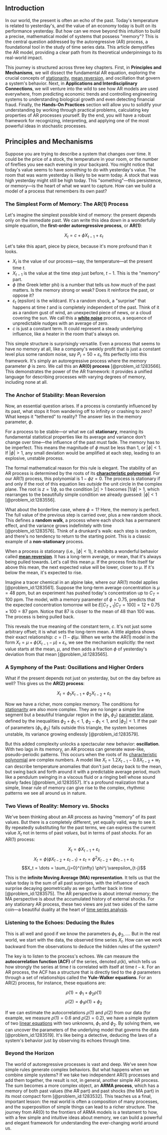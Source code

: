 ## Introduction
In our world, the present is often an echo of the past. Today's temperature is related to yesterday's, and the value of an economy today is built on its performance yesterday. But how can we move beyond this intuition to build a precise, mathematical model of systems that possess "memory"? This is the central question addressed by the autoregressive (AR) process, a foundational tool in the study of time series data. This article demystifies the AR model, providing a clear path from its theoretical underpinnings to its real-world impact.

This journey is structured across three key chapters. First, in **Principles and Mechanisms**, we will dissect the fundamental AR equation, exploring the crucial concepts of [stationarity](@article_id:143282), [mean reversion](@article_id:146104), and oscillation that govern a system's behavior. Next, in **Applications and Interdisciplinary Connections**, we will venture into the wild to see how AR models are used everywhere, from predicting economic trends and controlling engineering systems to understanding biological growth and even detecting financial fraud. Finally, the **Hands-On Practices** section will allow you to solidify your understanding by working through practical problems, calculating key properties of AR processes yourself. By the end, you will have a robust framework for recognizing, interpreting, and applying one of the most powerful ideas in stochastic processes.

## Principles and Mechanisms

Suppose you are trying to describe a system that changes over time. It could be the price of a stock, the temperature in your room, or the number of fireflies you see each evening in your backyard. You might notice that today's value seems to have *something* to do with yesterday's value. The room that was warm yesterday is likely to be warm today. A stock that was high yesterday might still be high today. This "something"—this persistence, or memory—is the heart of what we want to capture. How can we build a model of a process that remembers its own past?

### The Simplest Form of Memory: The AR(1) Process

Let's imagine the simplest possible kind of memory: the present depends only on the immediate past. We can write this idea down in a wonderfully simple equation, the **first-order autoregressive process**, or **AR(1)**:

$$X_t = c + \phi X_{t-1} + \varepsilon_t$$

Let's take this apart, piece by piece, because it's more profound than it looks.
- $X_t$ is the value of our process—say, the temperature—at the present time $t$.
- $X_{t-1}$ is the value at the time step just before, $t-1$. This is the "memory" part.
- $\phi$ (the Greek letter phi) is a number that tells us *how much* of the past matters. Is the memory strong or weak? Does it reinforce the past, or oppose it?
- $\varepsilon_t$ (epsilon) is the wildcard. It's a random shock, a "surprise" that happens at time $t$ and is completely independent of the past. Think of it as a random gust of wind, an unexpected piece of news, or a cloud covering the sun. We call this a **[white noise](@article_id:144754)** process, a sequence of unpredictable nudges with an average of zero.
- $c$ is just a constant term. It could represent a steady underlying influence, like a heater in the room that's always on.

This simple structure is surprisingly versatile. Even a process that seems to have no memory at all, like a company's weekly profit that is just a constant level plus some random noise, say $P_t = 50 + \varepsilon_t$, fits perfectly into this framework. It's simply an autoregressive process where the memory parameter $\phi$ is zero. We call this an **AR(0) process** [@problem_id:1283566]. This demonstrates the power of the AR framework: it provides a unified language for describing processes with varying degrees of memory, including none at all.

### The Anchor of Stability: Mean Reversion

Now, an essential question arises. If a process is constantly influenced by its past, what stops it from wandering off to infinity or crashing to zero? What keeps it "tethered" to reality? The answer lies in the memory parameter, $\phi$.

For a process to be stable—or what we call **stationary**, meaning its fundamental statistical properties like its average and variance don't change over time—the influence of the past must fade. The memory has to be imperfect. This means the magnitude of $\phi$ must be less than 1, or $|\phi| < 1$. If $|\phi| > 1$, any small deviation would be amplified at each step, leading to an explosive, unstable process.

The formal mathematical reason for this rule is elegant. The stability of an AR process is determined by the roots of its **[characteristic polynomial](@article_id:150415)**. For our AR(1) process, this polynomial is $1 - \phi z = 0$. The process is stationary if and only if the root of this equation lies *outside* the unit circle in the complex plane. The root is $z = 1/\phi$, so the condition $|z|>1$ becomes $|1/\phi|>1$, which rearranges to the beautifully simple condition we already guessed: $|\phi|<1$ [@problem_id:1283556].

What about the borderline case, where $\phi=1$? Here, the memory is perfect. The full value of the previous step is carried over, plus a new random shock. This defines a **random walk**, a process where each shock has a permanent effect, and the variance grows indefinitely with time [@problem_id:1283576]. Think of a drunkard's walk: each step is random, and there's no tendency to return to the starting point. This is a classic example of a **non-stationary** process.

When a process *is* stationary (i.e., $|\phi|<1$), it exhibits a wonderful behavior called **[mean reversion](@article_id:146104)**. It has a long-term average, or mean, that it's always being pulled towards. Let's call this mean $\mu$. If the process finds itself far above this mean, the next expected value will be lower, closer to $\mu$. If it's below the mean, it's expected to rise.

Imagine a tracer chemical in an alpine lake, where our AR(1) model applies [@problem_id:1283561]. Suppose the long-term average concentration is $\mu = 48$ ppm, but an experiment has pushed today's concentration up to $C_T = 100$ ppm. The model, with a memory parameter of $\phi = 0.75$, predicts that the expected concentration tomorrow will be $E[C_{T+1} | C_T=100] = 12 + 0.75 \times 100 = 87$ ppm. Notice that 87 is closer to the mean of 48 than 100 was. The process is being pulled back.

This reveals the true meaning of the constant term, $c$. It's not just some arbitrary offset; it is what sets the long-term mean. A little algebra shows their exact relationship: $c = (1-\phi)\mu$. When we write the AR(1) model in the form $X_t = \mu + \phi(X_{t-1} - \mu) + \varepsilon_t$, we see the mechanism explicitly: the next value starts at the mean, $\mu$, and then adds a fraction $\phi$ of yesterday's deviation from that mean [@problem_id:1283565].

### A Symphony of the Past: Oscillations and Higher Orders

What if the present depends not just on yesterday, but on the day before as well? This gives us the **AR(2) process**:

$$X_t = \phi_1 X_{t-1} + \phi_2 X_{t-2} + \varepsilon_t$$

Now we have a richer, more complex memory. The conditions for [stationarity](@article_id:143282) are also more complex. They are no longer a simple line segment but a beautiful triangular region in the $(\phi_1, \phi_2)$ [parameter plane](@article_id:194795), defined by the inequalities $\phi_2 + \phi_1 < 1$, $\phi_2 - \phi_1 < 1$, and $|\phi_2| < 1$. If the pair of parameters $(\phi_1, \phi_2)$ falls outside this triangle, the system becomes unstable, its variance growing endlessly [@problem_id:1283579].

But this added complexity unlocks a spectacular new behavior: **oscillation**. With two lags in its memory, an AR process can generate wave-like, pseudo-periodic patterns. This occurs when the roots of its [characteristic polynomial](@article_id:150415) are complex numbers. A model like $X_t = 1.2 X_{t-1} - 0.8 X_{t-2} + w_t$ can describe temperature anomalies that don't just decay back to the mean, but swing back and forth around it with a predictable average period, much like a pendulum swinging in a viscous fluid or a ringing bell whose sound slowly fades [@problem_id:1283557]. It's a profound realization that a simple, linear rule of memory can give rise to the complex, rhythmic patterns we see all around us in nature.

### Two Views of Reality: Memory vs. Shocks

We've been thinking about an AR process as having "memory" of its past values. But there is a completely different, yet equally valid, way to see it. By repeatedly substituting for the past terms, we can express the current value $X_t$ not in terms of past *values*, but in terms of past *shocks*. For an AR(1) process:

$$X_t = \phi X_{t-1} + \varepsilon_t$$
$$X_t = \phi(\phi X_{t-2} + \varepsilon_{t-1}) + \varepsilon_t = \phi^2 X_{t-2} + \phi \varepsilon_{t-1} + \varepsilon_t$$
$$X_t = \dots = \sum_{j=0}^{\infty} \phi^j \varepsilon_{t-j}$$

This is the **infinite Moving Average (MA) representation**. It tells us that the value today is the sum of all past surprises, with the influence of each surprise decaying geometrically as we go further back in time [@problem_id:1283575]. The AR perspective is about internal memory; the MA perspective is about the accumulated history of external shocks. For any stationary AR process, these two views are just two sides of the same coin—a beautiful duality at the heart of [time series analysis](@article_id:140815).

### Listening to the Echoes: Deducing the Rules

This is all well and good if we know the parameters $\phi_1, \phi_2, \dots$. But in the real world, we start with the data, the observed time series $X_t$. How can we work backward from the observations to deduce the hidden rules of the system?

The key is to listen to the process's echoes. We can measure the **autocorrelation function (ACF)** of the series, denoted $\rho(k)$, which tells us how strongly the series at time $t$ is correlated with itself at time $t-k$. For an AR process, the ACF has a structure that is directly tied to the $\phi$ parameters through a set of relationships called the **Yule-Walker equations**. For an AR(2) process, for instance, these equations are:

$$\rho(1) = \phi_1 + \phi_2 \rho(1)$$
$$\rho(2) = \phi_1 \rho(1) + \phi_2$$

If we can estimate the autocorrelations $\rho(1)$ and $\rho(2)$ from our data (for example, we measure $\rho(1)=0.6$ and $\rho(2)=0.2$), we have a simple system of two [linear equations](@article_id:150993) with two unknowns, $\phi_1$ and $\phi_2$. By solving them, we can uncover the parameters of the underlying model that governs the data [@problem_id:1283519]. It's like being a detective, deducing the laws of a system's behavior just by observing its echoes through time.

### Beyond the Horizon

The world of autoregressive processes is vast and deep. We've seen how simple rules generate complex behaviors. But what happens when we combine simple systems? If we take two independent AR(1) processes and add them together, the result is not, in general, another simple AR process. The sum becomes a more complex object, an **ARMA process**, which has a memory of both past values (the AR part) and past shocks (the MA part) in its most compact form [@problem_id:1283532]. This teaches us a final, important lesson: the real world is often a composition of many processes, and the superposition of simple things can lead to a richer structure. The journey from AR(0) to the frontiers of ARMA models is a testament to how, with a few simple and intuitive ideas about memory, we can build a powerful and elegant framework for understanding the ever-changing world around us.